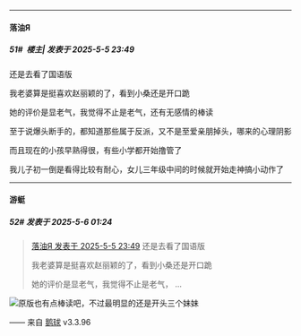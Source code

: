 ﻿
*****

####  落油Я  
##### 51#         楼主| 发表于 2025-5-5 23:49

还是去看了国语版

我老婆算是挺喜欢赵丽颖的了，看到小桑还是开口跪

她的评价是显老气，我觉得不止是老气，还有无感情的棒读

至于说爆头断手的，都知道那些属于反派，又不是至爱亲朋掉头，哪来的心理阴影

而且现在的小孩早熟得很，有些小学都开始撸管了

我儿子初一倒是看得比较有耐心，女儿三年级中间的时候就开始走神搞小动作了


*****

####  游蜓  
##### 52#       发表于 2025-5-6 01:24

<blockquote><a href="httphttps://stage1st.com/2b/forum.php?mod=redirect&amp;goto=findpost&amp;pid=67783754&amp;ptid=2251278" target="_blank">落油Я 发表于 2025-5-5 23:49</a>
还是去看了国语版

我老婆算是挺喜欢赵丽颖的了，看到小桑还是开口跪

她的评价是显老气，我觉得不止是老气， ...</blockquote>
<img src="https://static.stage1st.com/image/smiley/face2017/067.png" referrerpolicy="no-referrer">原版也有点棒读吧，不过最明显的还是开头三个妹妹

—— 来自 [鹅球](https://www.pgyer.com/GcUxKd4w) v3.3.96

